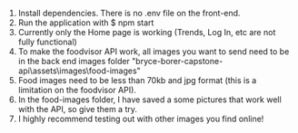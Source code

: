 1. Install dependencies. There is no .env file on the front-end.
2. Run the application with $ npm start
3. Currently only the Home page is working (Trends, Log In, etc are not fully functional)
4. To make the foodvisor API work, all images you want to send need to be in the back end images folder "bryce-borer-capstone-api\assets\images\food-images"
5. Food images need to be less than 70kb and jpg format (this is a limitation on the foodvisor API).
6. In the food-images folder, I have saved a some pictures that work well with the API, so give them a try.
7. I highly recommend testing out with other images you find online!
